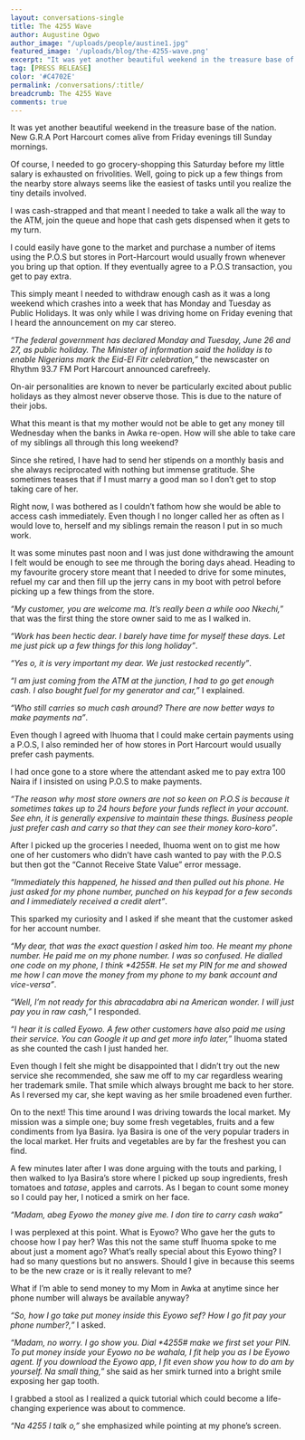 ```yaml
---
layout: conversations-single
title: The 4255 Wave
author: Augustine Ogwo
author_image: "/uploads/people/austine1.jpg" 
featured_image: '/uploads/blog/the-4255-wave.png'
excerpt: "It was yet another beautiful weekend in the treasure base of the nation. New G.R.A Port Harcourt comes alive from Friday evenings till Sunday mornings"
tag: [PRESS RELEASE]
color: '#C4702E'
permalink: /conversations/:title/
breadcrumb: The 4255 Wave
comments: true
---
```

It was yet another beautiful weekend in the treasure base of the nation. New G.R.A Port Harcourt comes alive from Friday evenings till Sunday mornings. 

Of course, I needed to go grocery-shopping this Saturday before my little salary is exhausted on frivolities. Well, going to pick up a few things from the nearby store always seems like the easiest of tasks until you realize the tiny details involved. 

I was cash-strapped and that meant I needed to take a walk all the way to the ATM, join the queue and hope that cash gets dispensed when it gets to my turn. 

I could easily have gone to the market and purchase a number of items using the P.O.S but stores in Port-Harcourt would usually frown whenever you bring up that option. If they eventually agree to a P.O.S transaction, you get to pay extra.

This simply meant I needed to withdraw enough cash as it was a long weekend which crashes into a week that has Monday and Tuesday as Public Holidays. It was only while I was driving home on Friday evening that I heard the announcement on my car stereo.

_“The federal government has declared Monday and Tuesday, June 26 and 27, as public holiday. The Minister of information said the holiday is to enable Nigerians mark the Eid-El Fitr celebration,”_ the newscaster on Rhythm 93.7 FM Port Harcourt announced carefreely.

On-air personalities are known to never be particularly excited about public holidays as they almost never observe those. This is due to the nature of their jobs.

What this meant is that my mother would not be able to get any money till Wednesday when the banks in Awka re-open. How will she able to take care of my siblings all through this long weekend? 

Since she retired, I have had to send her stipends on a monthly basis and she always reciprocated with nothing but immense gratitude. She sometimes teases that if I must marry a good man so I don’t get to stop taking care of her.

Right now, I was bothered as I couldn’t fathom how she would be able to access cash immediately. Even though I no longer called her as often as I would love to, herself and my siblings remain the reason I put in so much work.

It was some minutes past noon and I was just done withdrawing the amount I felt would be enough to see me through the boring days ahead. Heading to my favourite grocery store meant that I needed to drive for some minutes, refuel my car and then fill up the  jerry cans in my boot with petrol before picking up a few things from the store.

_“My customer, you are welcome ma. It’s really been a while ooo Nkechi,”_ that was the first thing the store owner said to me as I walked in.

_“Work has been hectic dear. I barely have time for myself these days. Let me just pick up a few things for this long holiday”_.

_“Yes o, it is very important my dear. We just restocked recently”_.

_“I am just coming from the ATM at the junction, I had to go get enough cash. I also bought fuel for my generator and car,”_ I explained.

_“Who still carries so much cash around? There are now better ways to make payments na”_.

Even though I agreed with Ihuoma that I could make certain payments using a P.O.S, I also reminded her of how stores in Port Harcourt would usually prefer cash payments. 

I had once gone to a store where the attendant asked me to pay extra 100 Naira if I insisted on using P.O.S to make payments. 

_“The reason why most store owners are not so keen on P.O.S is because it sometimes takes up to 24 hours before your funds reflect in your account. See ehn, it is generally expensive to maintain these things. Business people just prefer cash and carry so that they can see their money koro-koro”_.

After I picked up the groceries I needed, Ihuoma went on to gist me how one of her customers who didn’t have cash wanted to pay with the P.O.S but then got the “Cannot Receive State Value” error message.

_“Immediately this happened, he hissed and then pulled out his phone. He just asked for my phone number, punched on his keypad for a few seconds and I immediately received a credit alert”_.

This sparked my curiosity and I asked if she meant that the customer asked for her account number.

_“My dear, that was the exact question I asked him too. He meant my phone number. He paid me on my phone number. I was so confused. He dialled one code on my phone, I think *4255#. He set my PIN for me and showed me how I can move the money from my phone to my bank account and vice-versa”_.

_“Well, I’m not ready for this abracadabra abi na American wonder. I will just pay you in raw cash,”_ I responded.

_“I hear it is called Eyowo. A few other customers have also paid me using their service. You can Google it up and get more info later,”_ Ihuoma stated as she counted the cash I just handed her.

Even though I felt she might be disappointed that I didn’t try out the new service she recommended, she saw me off to my car regardless wearing her trademark smile. That smile which always brought me back to her store. As I reversed my car, she kept waving as her smile broadened even further.

On to the next! This time around I was driving towards the local market. My mission was a simple one; buy some fresh vegetables, fruits and a few condiments from Iya Basira. Iya Basira is one of the very popular traders in the local market. Her fruits and vegetables are by far the freshest you can find. 

A few minutes later after I was done arguing with the touts and parking, I then walked to Iya Basira’s store where I picked up soup ingredients, fresh tomatoes and _tatase_, apples and carrots. As I began to count some money so I could pay her, I noticed a smirk on her face.

_“Madam, abeg Eyowo the money give me. I don tire to carry cash waka”_

I was perplexed at this point. What is Eyowo? Who gave her the guts to choose how I pay her? Was this not the same stuff Ihuoma spoke to me about just a moment ago? What’s really special about this Eyowo thing? I had so many questions but no answers. Should I give in because this seems to be the new craze or is it really relevant to me?

What if I’m able to send money to my Mom in Awka at anytime since her phone number will always be available anyway?

_“So, how I go take put money inside this Eyowo sef? How I go fit pay your phone number?,”_ I  asked.

_“Madam, no worry. I go show you. Dial *4255# make we first set your PIN. To put money inside your Eyowo no be wahala, I fit help you as I be Eyowo agent. If you download the Eyowo app, I fit even show you how to do am by yourself. Na small thing,”_ she said as her smirk turned into a bright smile exposing her gap tooth.

I grabbed a stool as I realized a quick tutorial which could become a life-changing experience was about to commence.

_“Na 4255 I talk o,”_ she emphasized while pointing at my phone’s screen.